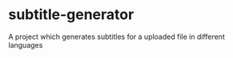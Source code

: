 # subtitle-generator
A project which generates subtitles for a uploaded file in different languages
